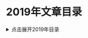 2019年文章目录
===

<details>
<summary>点击展开2019年目录</summary>


* [01.JVM性能调优系列](./01_jvm_optimization/README.md)【已有其他翻译】
* [02.Web开发团队常备工具](./02_software-teams-tools/02_software-teams-tools.md)【已完成】
* [03.MySQL-JDBC驱动-连接参数说明](./03_mysql_jdbc_properties/README.md)
* [04.升级https - 解决系统被网络运营商植入广告等问题](./04_to_https/04_to_https.md)【已完成】
* [05.MongoDB教程系列](./05_queries-in-spring-data-mongodb/README.md)
* [06.elasticsearch 入门实战](./06_elasticsearch/06_elasticsearch.md)
* [07.Java进阶知识 - 线程间通信](./07_java-inter-thread-communication/07_java-inter-thread-communication.md)【已完成】
* [08.获取JS中的调用栈](./08_js_call_stack/08_js_call_stack.md)
* [09.同01-JVM](./09_jvm_optimization/09_jvm_optimization.md)【已有其他翻译】
* [10.同01-Compiler](./10_compiler_optimization/10_compiler_optimization.md)【已有其他翻译】
* [11.同01-GC](./11_gc_optimization/11_gc_optimization.md)【已有其他翻译】
* [12.同01-C4](./12_c4_gc/12_c4_gc.md)【已有其他翻译】
* [13.JVM 性能优化, Part 5: Java的扩容问题](./13_java_scalability/13_java_scalability.md)
* [14.idea-setting](./14_idea_setting/README.md)
* [15.HotSpot虚拟机运行时系统](./15_HotSpot_Runtime_Overview/README.md)
* [16.事务特性ACID简介](./16_DataBase_ACID/README.md)
* [17.Java与封装](./17_encapsulation-in-java/README.md)
* [18.Java多线程与并发教程](./18_java-concurrency/README.md)
* [19.mybatis-foreach问题](./19_mybatis_foreach_item/README.md)
* [20.Pauseless-GC算法](./20_Azul-The-Pauseless-GC-Algorithm/README.md)
* [21.Spring MVC找不到xsd文件等错误的原因分析](./21_spring-beans-error/README.md)【已完成】
* [22.JVM问题诊断-1.快速入门](./22_chat_jvm_troubleshoot/README.md)
* [23_jmx_common](./23_jmx_common/README.md)
* [24_JavaSE版本与代号概述](./24_java-se-versions-history/README.md)
* [25.JVM基础课程大纲](./25_jvm_toc/README.md)
* [26_jol_sample](./26_jol_sample/README.md)
* [27_jvm17_thread_lock](./27_jvm17_thread_lock/README.md)
* [28_java-classloaders](./28_java-classloaders/README.md)
* [29_resource_site](./29_resource_site/README.md)
* [30_Logback用户手册中文翻译](./30_logback_manual/README.md)
* [31.Hystrix 断路器配置](./31_Hystrix_Configuration/README.md)
* [32.Datadog-Agent与DogStatsD简单配置](./32_DogStatsD/README.md)
* [33.Open JDK Compile](./33_JDK_COMPILE/README.md)
* [34.JVM01](./34_JVM01/README.md)
* [35_删除MySQL表（DROP TABLE）简介](./35_mysql-drop-table/README.md)


</details>
